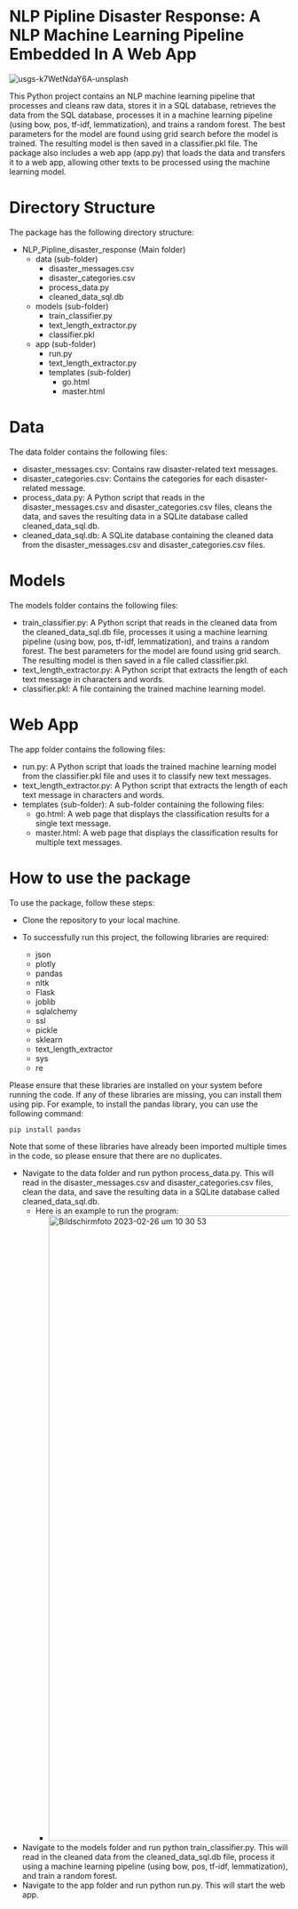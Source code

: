 # NLP Pipline Disaster Response: A NLP Machine Learning Pipeline Embedded In A Web App
![usgs-k7WetNdaY6A-unsplash](https://user-images.githubusercontent.com/119667336/221402218-b0df9bfe-09a0-4a60-a681-5a239ed89e5c.jpg)


This Python project contains an NLP machine learning pipeline that processes and cleans raw data, stores it in a SQL database, retrieves the data from the SQL database, processes it in a machine learning pipeline (using bow, pos, tf-idf, lemmatization), and trains a random forest. The best parameters for the model are found using grid search before the model is trained. The resulting model is then saved in a classifier.pkl file. The package also includes a web app (app.py) that loads the data and transfers it to a web app, allowing other texts to be processed using the machine learning model.

# Directory Structure

The package has the following directory structure:

- NLP_Pipline_disaster_response (Main folder)
  - data (sub-folder)
    - disaster_messages.csv
    - disaster_categories.csv
    - process_data.py
    - cleaned_data_sql.db
  - models (sub-folder)
    - train_classifier.py
    - text_length_extractor.py
    - classifier.pkl
  - app (sub-folder)
    - run.py
    - text_length_extractor.py
    - templates (sub-folder)
      - go.html
      - master.html

# Data

The data folder contains the following files:

- disaster_messages.csv: Contains raw disaster-related text messages.
- disaster_categories.csv: Contains the categories for each disaster-related message.
- process_data.py: A Python script that reads in the disaster_messages.csv and disaster_categories.csv files, cleans the data, and saves the resulting data in a SQLite database called cleaned_data_sql.db.
- cleaned_data_sql.db: A SQLite database containing the cleaned data from the disaster_messages.csv and disaster_categories.csv files.

# Models

The models folder contains the following files:

- train_classifier.py: A Python script that reads in the cleaned data from the cleaned_data_sql.db file, processes it using a machine learning pipeline (using bow, pos, tf-idf, lemmatization), and trains a random forest. The best parameters for the model are found using grid search. The resulting model is then saved in a file called classifier.pkl.
- text_length_extractor.py: A Python script that extracts the length of each text message in characters and words.
- classifier.pkl: A file containing the trained machine learning model.

# Web App

The app folder contains the following files:

- run.py: A Python script that loads the trained machine learning model from the classifier.pkl file and uses it to classify new text messages.
- text_length_extractor.py: A Python script that extracts the length of each text message in characters and words.
- templates (sub-folder): A sub-folder containing the following files:
  - go.html: A web page that displays the classification results for a single text message.
  - master.html: A web page that displays the classification results for multiple text messages.

# How to use the package

To use the package, follow these steps:

- Clone the repository to your local machine.
- To successfully run this project, the following libraries are required:

  - json
  - plotly
  - pandas
  - nltk
  - Flask
  - joblib
  - sqlalchemy
  - ssl
  - pickle
  - sklearn
  - text_length_extractor
  - sys
  - re

Please ensure that these libraries are installed on your system before running the code. If any of these libraries are missing, you can install them using pip. For example, to install the pandas library, you can use the following command:

```
pip install pandas
```

Note that some of these libraries have already been imported multiple times in the code, so please ensure that there are no duplicates.

- Navigate to the data folder and run python process_data.py. This will read in the disaster_messages.csv and disaster_categories.csv files, clean the data, and save the resulting data in a SQLite database called cleaned_data_sql.db.
  - Here is an example to run the program:
    - <img width="1125" alt="Bildschirm­foto 2023-02-26 um 10 30 53" src="https://user-images.githubusercontent.com/119667336/221402750-f46597e4-27a4-4392-9c05-551adc8513d4.png">
- Navigate to the models folder and run python train_classifier.py. This will read in the cleaned data from the cleaned_data_sql.db file, process it using a machine learning pipeline (using bow, pos, tf-idf, lemmatization), and train a random forest.
- Navigate to the app folder and run python run.py. This will start the web app.
